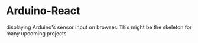 # Arduino-React
displaying Arduino's sensor input on browser. This might be the skeleton for many upcoming projects
